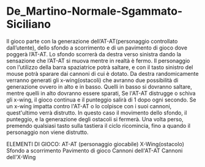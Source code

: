 # De_Martino-Normale-Sgammato-Siciliano

Il gioco parte con la generazione dell’AT-AT(personaggio controllato dall’utente), dello sfondo a scorrimento e di un pavimento di gioco dove poggerà l’AT-AT.
Lo sfondo scorrerà da destra verso sinistra dando la sensazione che l’AT-AT si muova mentre in realtà è fermo.
Il personaggio con l’utilizzo della barra spaziatrice potrà saltare, e con il tasto sinistro del mouse potrà sparare dai cannoni di cui è dotato. 
Da destra randomicamente verranno generati gli x-wing(ostacoli) che avranno due possibilità di generazione ovvero in alto e in basso.
Quelli in basso si dovranno saltare, mentre quelli in alto dovranno essere sparati, Se l'AT-AT distrugge o schiva gli x-wing, il gioco continua e il punteggio salirà di 1 dopo ogni secondo. Se un x-wing impatta contro l'AT-AT o lo colpisce con i suoi cannoni, quest'ultimo verrà distrutto. In questo caso il movimento dello sfondo, il punteggio, e la generazione degli ostacoli si fermerà. Una volta perso, premendo qualsiasi tasto sulla tastiera il ciclo ricomincia, fino a quando il personaggio non viene distrutto.

ELEMENTI DI GIOCO:
AT-AT (personaggio giocabile)
X-Wing(ostacolo)
Sfondo a scorrimento
Pavimento di gioco
Cannoni dell'AT-AT
Cannoni dell'X-Wing
